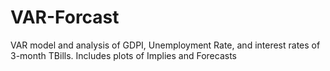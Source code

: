 # VAR-Forcast
VAR model and analysis of GDPI, Unemployment Rate, and interest rates of 3-month TBills. Includes plots of Implies and Forecasts
